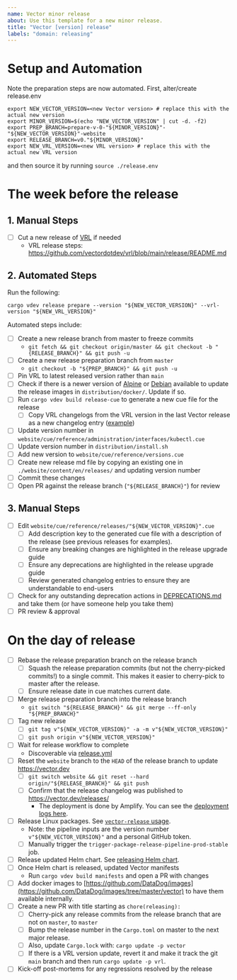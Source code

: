 ```yaml
---
name: Vector minor release
about: Use this template for a new minor release.
title: "Vector [version] release"
labels: "domain: releasing"
---
```



# Setup and Automation

Note the preparation steps are now automated. First, alter/create release.env

```shell
export NEW_VECTOR_VERSION=<new Vector version> # replace this with the actual new version
export MINOR_VERSION=$(echo "NEW_VECTOR_VERSION" | cut -d. -f2)
export PREP_BRANCH=prepare-v-0-"${MINOR_VERSION}"-"${NEW_VECTOR_VERSION}"-website
export RELEASE_BRANCH=v0."${MINOR_VERSION}"
export NEW_VRL_VERSION=<new VRL version> # replace this with the actual new VRL version
```

and then source it by running `source ./release.env`

# The week before the release

## 1. Manual Steps

- [ ] Cut a new release of [VRL](https://github.com/vectordotdev/vrl) if needed
  - VRL release steps: https://github.com/vectordotdev/vrl/blob/main/release/README.md

## 2. Automated Steps

Run the following:

```shell
cargo vdev release prepare --version "${NEW_VECTOR_VERSION}" --vrl-version "${NEW_VRL_VERSION}"
```

Automated steps include:
- [ ] Create a new release branch from master to freeze commits
  - `git fetch && git checkout origin/master && git checkout -b "{RELEASE_BRANCH}" && git push -u`
- [ ] Create a new release preparation branch from `master`
  - `git checkout -b "${PREP_BRANCH}" && git push -u`
- [ ] Pin VRL to latest released version rather than `main`
- [ ] Check if there is a newer version of [Alpine](https://alpinelinux.org/releases/) or
      [Debian](https://www.debian.org/releases/) available to update the release images in
      `distribution/docker/`. Update if so.
- [ ] Run `cargo vdev build release-cue` to generate a new cue file for the release
  - [ ] Copy VRL changelogs from the VRL version in the last Vector release as a new changelog entry
        ([example](https://github.com/vectordotdev/vector/blob/9c67bba358195f5018febca2f228dfcb2be794b5/website/cue/reference/releases/0.41.0.cue#L33-L64))
- [ ] Update version number in `website/cue/reference/administration/interfaces/kubectl.cue`
- [ ] Update version number in `distribution/install.sh`
- [ ] Add new version to `website/cue/reference/versions.cue`
- [ ] Create new release md file by copying an existing one in `./website/content/en/releases/` and
      updating version number
- [ ] Commit these changes
- [ ] Open PR against the release branch (`"${RELEASE_BRANCH}"`) for review

## 3. Manual Steps

- [ ] Edit `website/cue/reference/releases/"${NEW_VECTOR_VERSION}".cue`
  - [ ] Add description key to the generated cue file with a description of the release (see
        previous releases for examples).
  - [ ] Ensure any breaking changes are highlighted in the release upgrade guide
  - [ ] Ensure any deprecations are highlighted in the release upgrade guide
  - [ ] Review generated changelog entries to ensure they are understandable to end-users
- [ ] Check for any outstanding deprecation actions in [DEPRECATIONS.md](https://github.com/vectordotdev/vector/blob/master/docs/DEPRECATIONS.md) and
    take them (or have someone help you take them)
- [ ] PR review & approval

# On the day of release

- [ ] Rebase the release preparation branch on the release branch
    - [ ] Squash the release preparation commits (but not the cherry-picked commits!) to a single
        commit. This makes it easier to cherry-pick to master after the release.
    - [ ] Ensure release date in cue matches current date.
- [ ] Merge release preparation branch into the release branch
    - `git switch "${RELEASE_BRANCH}" && git merge --ff-only "${PREP_BRANCH}"`
- [ ] Tag new release
  - [ ] `git tag v"${NEW_VECTOR_VERSION}" -a -m v"${NEW_VECTOR_VERSION}"`
  - [ ] `git push origin v"${NEW_VECTOR_VERSION}"`
- [ ] Wait for release workflow to complete
  - Discoverable via [release.yml](https://github.com/vectordotdev/vector/actions/workflows/release.yml)
- [ ] Reset the `website` branch to the `HEAD` of the release branch to update https://vector.dev
  - [ ] `git switch website && git reset --hard origin/"${RELEASE_BRANCH}" && git push`
  - [ ] Confirm that the release changelog was published to https://vector.dev/releases/
    - The deployment is done by Amplify. You can see
      the [deployment logs here](https://dd-corpsite.datadoghq.com/logs?query=service%3Awebsites-vector%20branch%3Awebsite&agg_m=count&agg_m_source=base&agg_t=count&cols=host%2Cservice&fromUser=true&messageDisplay=inline&refresh_mode=sliding&storage=hot&stream_sort=time%2Casc&viz=stream).
- [ ] Release Linux packages. See [`vector-release` usage](https://github.com/DataDog/vector-release#usage).
  - Note: the pipeline inputs are the version number `v"${NEW_VECTOR_VERSION}"` and a personal GitHub token.
  - [ ] Manually trigger the `trigger-package-release-pipeline-prod-stable` job.
- [ ] Release updated Helm chart. See [releasing Helm chart](https://github.com/vectordotdev/helm-charts#releasing).
- [ ] Once Helm chart is released, updated Vector manifests
    - Run `cargo vdev build manifests` and open a PR with changes
- [ ] Add docker images to [https://github.com/DataDog/images](https://github.com/DataDog/images/tree/master/vector) to have them available internally.
- [ ] Create a new PR with title starting as `chore(releasing):`
  - [ ] Cherry-pick any release commits from the release branch that are not on `master`, to `master`
  - [ ] Bump the release number in the `Cargo.toml` on master to the next major release.
  - [ ] Also, update `Cargo.lock` with: `cargo update -p vector`
  - [ ] If there is a VRL version update, revert it and make it track the git `main` branch and then run `cargo update -p vrl`.
- [ ] Kick-off post-mortems for any regressions resolved by the release
